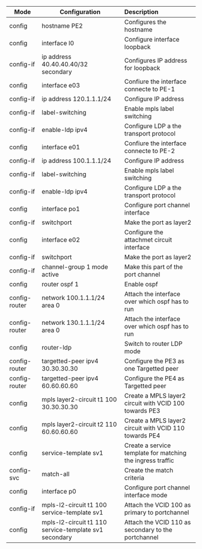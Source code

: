 

| Mode          | Configuration                                         | Description                                                |
| ------------- | ----------------------------------------------------- | :--------------------------------------------------------- |
| config        | hostname PE2                                          | Configures the hostname                                    |
| config        | interface l0                                          | Configure interface loopback                               |
| config-if     | ip address 40.40.40.40/32 secondary                   | Configures IP address for loopback                         |
| config        | interface e03                                         | Confiure the interface connecte to PE-1                    |
| config-if     | ip address 120.1.1.1/24                               | Configure IP address                                       |
| config-if     | label-switching                                       | Enable mpls label switching                                |
| config-if     | enable-ldp ipv4                                       | Configure LDP a the transport protocol                     |
| config        | interface e01                                         | Confiure the interface connecte to PE-2                    |
| config-if     | ip address 100.1.1.1/24                               | Configure IP address                                       |
| config-if     | label-switching                                       | Enable mpls label switching                                |
| config-if     | enable-ldp ipv4                                       | Configure LDP a the transport protocol                     |
| config        | interface po1                                         | Configure port channel interface                           |
| config-if     | switchport                                            | Make the port as layer2                                    |
| config        | interface e02                                         | Configure the attachmet circuit interface                  |
| config-if     | switchport                                            | Make the port as layer2                                    |
| config-if     | channel-group 1 mode active                           | Make this part of the port channel                         |
| config        | router ospf 1                                         | Enable ospf                                                |
| config-router | network 100.1.1.1/24 area 0                           | Attach the interface over which ospf has to run            |
| config-router | network 130.1.1.1/24 area 0                           | Attach the interface over which ospf has to run            |
| config        | router-ldp                                            | Switch to router LDP mode                                  |
| config-router | targetted-peer ipv4 30.30.30.30                       | Configure the PE3 as one Targetted peer                    |
| config-router | targetted-peer ipv4 60.60.60.60                       | Configure the PE4 as Targetted peer                        |
| config        | mpls layer2-circuit t1 100 30.30.30.30                | Create a MPLS layer2 circuit with VCID 100 towards PE3     |
| config        | mpls layer2-circuit t2 110 60.60.60.60                | Create a MPLS layer2 circuit with VCID 110 towards PE4     |
| config        | service-template sv1                                  | Create a service template for matching the ingress traffic |
| config-svc    | match-all                                             | Create the match criteria                                  |
| config        | interface p0                                          | Configure port channel interface mode                      |
| config-if     | mpls-l2-circuit t1 100 service-template sv1           | Attach the VCID 100 as primary to portchannel              |
| config        | mpls-l2-circuit t1 110 service-template sv1 secondary | Attach the VCID 110 as secondary to the portchannel        |

​	